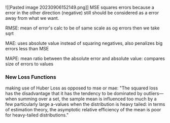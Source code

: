 
![[Pasted image 20230906152149.png]]
MSE squares errors because a error in the other direction (negative) still should be considered as a error away from what we want.

RMSE: mean of error's calc to be of same scale as og errors then we take sqrt

MAE: uses absolute value instead of squaring negatives, also penalizes big errors less than MSE

MAPE: mean ratio between the absolute error and absolute value: compares size of errors to values

### New Loss Functions
making use of Huber Loss as opposed to mse or mae:
"The squared loss has the disadvantage that it has the tendency to be dominated by outliers—when summing over a set, the sample mean is influenced too much by a few particularly large a-values when the distribution is heavy tailed: in terms of estimation theory, the asymptotic relative efficiency of the mean is poor for heavy-tailed distributions."